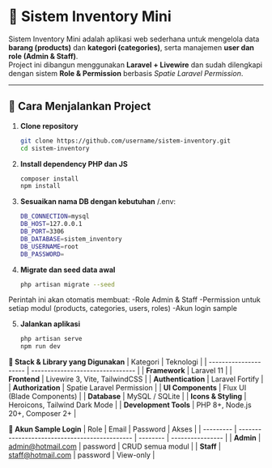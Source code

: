 # 🧾 Sistem Inventory Mini

Sistem Inventory Mini adalah aplikasi web sederhana untuk mengelola data **barang (products)** dan **kategori (categories)**, serta manajemen **user dan role (Admin & Staff)**.  
Project ini dibangun menggunakan **Laravel + Livewire** dan sudah dilengkapi dengan sistem **Role & Permission** berbasis *Spatie Laravel Permission*.

---

## 🚀 Cara Menjalankan Project

1. **Clone repository**
   ```bash
   git clone https://github.com/username/sistem-inventory.git
   cd sistem-inventory

2.  **Install dependency PHP dan JS**
    ```bash
    composer install
    npm install

3. **Sesuaikan nama DB dengan kebutuhan**
/.env:
    ```bash
    DB_CONNECTION=mysql
    DB_HOST=127.0.0.1
    DB_PORT=3306
    DB_DATABASE=sistem_inventory
    DB_USERNAME=root
    DB_PASSWORD=

4. **Migrate dan seed data awal**
    ```bash
   php artisan migrate --seed
Perintah ini akan otomatis membuat:
-Role Admin & Staff
-Permission untuk setiap modul (products, categories, users, roles)
-Akun login sample

5. **Jalankan aplikasi**
    ```bash
    php artisan serve
    npm run dev


**🧰 Stack & Library yang Digunakan**
| Kategori              | Teknologi                        |
| --------------------- | -------------------------------- |
| **Framework**         | Laravel 11                       |
| **Frontend**          | Livewire 3, Vite, TailwindCSS    |
| **Authentication**    | Laravel Fortify                  |
| **Authorization**     | Spatie Laravel Permission        |
| **UI Components**     | Flux UI (Blade Components)       |
| **Database**          | MySQL / SQLite                   |
| **Icons & Styling**   | Heroicons, Tailwind Dark Mode    |
| **Development Tools** | PHP 8+, Node.js 20+, Composer 2+ |



**👤 Akun Sample Login**
| Role      | Email                                         | Password | Akses            |
| --------- | --------------------------------------------- | -------- | ---------------- |
| **Admin** | [admin@hotmail.com](mailto:admin@hotmail.com) | password | CRUD semua modul |
| **Staff** | [staff@hotmail.com](mailto:staff@hotmail.com) | password | View-only        |

